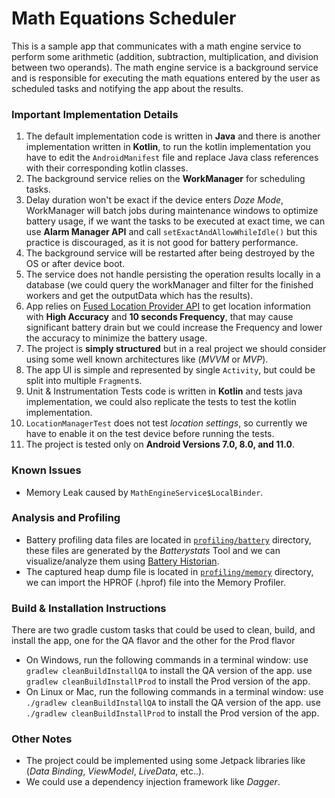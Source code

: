 # Math Equations Scheduler
This is a sample app that communicates with a math engine service to perform some arithmetic (addition, subtraction, multiplication, and division between two operands). The math engine service is a background service and is responsible for executing the math equations entered by the user as scheduled tasks and notifying the app about the results.

### Important Implementation Details
1. The default implementation code is written in **Java** and there is another implementation written in **Kotlin**, to run the kotlin implementation you have to edit the `AndroidManifest` file and replace Java class references with their corresponding kotlin classes.
2. The background service relies on the **WorkManager** for scheduling tasks.
3. Delay duration won't be exact if the device enters *Doze Mode*, WorkManager will batch jobs during maintenance windows to optimize battery usage, if we want the tasks to be executed at exact time, we can use **Alarm Manager API** and call `setExactAndAllowWhileIdle()` but this practice is discouraged, as it is not good for battery performance.
4. The background service will be restarted after being destroyed by the OS or after device boot.
5. The service does not handle persisting the operation results locally in a database (we could query the workManager and filter for the finished workers and get the outputData which has the results).
6. App relies on [Fused Location Provider API][FusedLocationProvider] to get location information with **High Accuracy** and **10 seconds Frequency**, that may cause significant battery drain but we could increase the Frequency and lower the accuracy to minimize the battery usage.
7. The project is **simply structured** but in a real project we should consider using some well known architectures like (_MVVM_ or _MVP_).
8. The app UI is simple and represented by single `Activity`, but could be split into multiple `Fragment`s.
9. Unit & Instrumentation Tests code is written in **Kotlin** and tests java implementation, we could also replicate the tests to test the kotlin implementation.
10. `LocationManagerTest` does not test *location settings*, so currently we have to enable it on the test device before running the tests.
11. The project is tested only on **Android Versions 7.0, 8.0, and 11.0**.

### Known Issues
* Memory Leak caused by `MathEngineService$LocalBinder`.

### Analysis and Profiling
* Battery profiling data files are located in [`profiling/battery`](/profiling/battery) directory, these files are generated by the _Batterystats_ Tool and we can visualize/analyze them using [Battery Historian][].
* The captured heap dump file is located in [`profiling/memory`](/profiling/memory) directory, we can import the HPROF (.hprof) file into the Memory Profiler.

### Build & Installation Instructions
There are two gradle custom tasks that could be used to clean, build, and install the app, one for the QA flavor and the other for the Prod flavor
* On Windows, run the following commands in a terminal window:
	use `gradlew cleanBuildInstallQA` to install the QA version of the app.
	use `gradlew cleanBuildInstallProd` to install the Prod version of the app.
* On Linux or Mac, run the following commands in a terminal window:
	use `./gradlew cleanBuildInstallQA` to install the QA version of the app.
	use `./gradlew cleanBuildInstallProd` to install the Prod version of the app.

### Other Notes
* The project could be implemented using some Jetpack libraries like (*Data Binding*, *ViewModel*, *LiveData*, etc..).
* We could use a dependency injection framework like *Dagger*.

[FusedLocationProvider]: https://developers.google.com/location-context/fused-location-provider
[Battery Historian]: https://github.com/google/battery-historian
